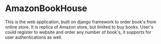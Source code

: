 # AmazonBookHouse

This is the web application, built on django framework to order book's from online store. It is replica of Amazon store, but limited to buy books. User's could register to website and order any number of book's, it supports for user authentications as well.
